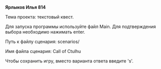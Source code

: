 **Ярлыков Илья 814**

Тема проекта: текстовый квест.

Для запуска программы используйте файл Main.
Для подтверждения выбора необходимо нажимать enter.


Путь к файлу сценария:
scenarios/


Имя файла сценария:
Call of Ctulhu

Чтобы сохранить игру, вместо варианта ответа введите 's'.